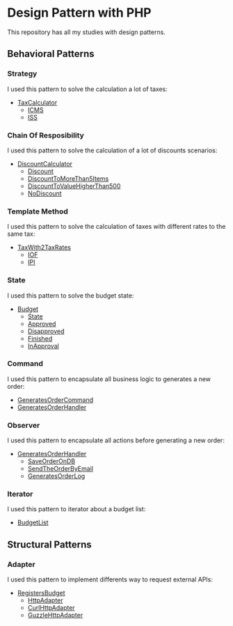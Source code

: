 # Design Pattern with PHP

This repository has all my studies with design patterns.

## Behavioral Patterns

### Strategy
I used this pattern to solve the calculation a lot of taxes:

- [TaxCalculator](src/Taxes/TaxCalculator.php)
    - [ICMS](src/Taxes/ICMS.php)
    - [ISS](src/Taxes/ISS.php)

### Chain Of Resposibility
I used this pattern to solve the calculation of a lot of discounts scenarios:

- [DiscountCalculator](src/Discounts/DiscountCalculator.php)
    - [Discount](src/Discounts/Discount.php)
    - [DiscountToMoreThan5Items](src/Discounts/DiscountToMoreThan5Items.php)
    - [DiscountToValueHigherThan500](src/Discounts/DiscountToValueHigherThan500.php)
    - [NoDiscount](src/Discounts/NoDiscount.php)

### Template Method
I used this pattern to solve the calculation of taxes with different rates to the same tax:

- [TaxWith2TaxRates](src/Taxes/TaxWith2TaxRates.php)
    - [IOF](src/Taxes/IOF.php)
    - [IPI](src/Taxes/IPI.php)

### State
I used this pattern to solve the budget state:

- [Budget](src/Budgets/Budget.php)
    - [State](src/Budgets/States/State.php)
    - [Approved](src/Budgets/States/Approved.php)
    - [Disapproved](src/Budgets/States/Disapproved.php)
    - [Finished](src/Budgets/States/Finished.php)
    - [InApproval](src/Budgets/States/InApproval.php)

### Command
I used this pattern to encapsulate all business logic to generates a new order:

- [GeneratesOrderCommand](src/Orders/GeneratesOrder/GeneratesOrderCommand.php)
- [GeneratesOrderHandler](src/Orders/GeneratesOrder/GeneratesOrderHandler.php)

### Observer
I used this pattern to encapsulate all actions before generating a new order:

- [GeneratesOrderHandler](src/Orders/GeneratesOrder/GeneratesOrderHandler.php)
    - [SaveOrderOnDB](src/Orders/GeneratesOrder/Actions/SaveOrderOnDB.php)
    - [SendTheOrderByEmail](src/Orders/GeneratesOrder/Actions/SendTheOrderByEmail.php)
    - [GeneratesOrderLog](src/Orders/GeneratesOrder/Actions/GeneratesOrderLog.php)

### Iterator
I used this pattern to iterator about a budget list:

- [BudgetList](src/Budgets/BudgetList.php)

## Structural Patterns

### Adapter
I used this pattern to implement differents way to request external APIs:

- [RegistersBudget](src/Budgets/RegistersBudget.php)
    - [HttpAdapter](src/Budgets/Services/HttpAdapter.php)
    - [CurlHttpAdapter](src/Budgets/Services/CurlHttpAdapter.php)
    - [GuzzleHttpAdapter](src/Budgets/Services/GuzzleHttpAdapter.php)